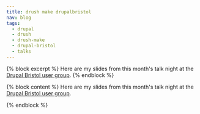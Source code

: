 ```yaml
---
title: drush make drupalbristol
nav: blog
tags:
  - drupal
  - drush
  - drush-make
  - drupal-bristol
  - talks
---
```

{% block excerpt %}
Here are my slides from this month's talk night at the [Drupal Bristol user group](https://groups.drupal.org/bristol-and-west-uk).
{% endblock %}

{% block content %}
Here are my slides from this month's talk night at the [Drupal Bristol user group](https://groups.drupal.org/bristol-and-west-uk).

<script async class="speakerdeck-embed" data-id="42605700f102013198de5a5f6f23ab67" data-ratio="1.29456384323641" src="//speakerdeck.com/assets/embed.js"></script>
{% endblock %}
